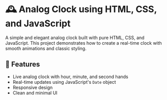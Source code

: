 # 🕰️ Analog Clock using HTML, CSS, and JavaScript

A simple and elegant analog clock built with pure HTML, CSS, and JavaScript. This project demonstrates how to create a real-time clock with smooth animations and classic styling.

## 🌟 Features

- Live analog clock with hour, minute, and second hands
- Real-time updates using JavaScript's `Date` object
- Responsive design
- Clean and minimal UI
